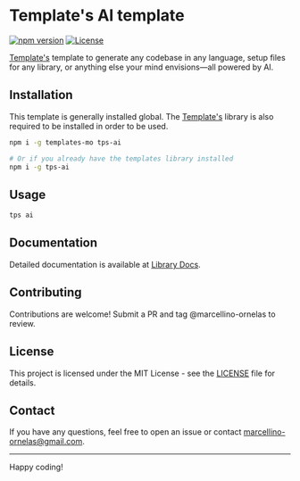 # Template's AI template

[![npm version](https://badge.fury.io/js/tps-ai.svg)](https://badge.fury.io/js/tps-ai)
[![License](https://img.shields.io/badge/license-MIT-blue.svg)](https://github.com/lornelas/tps-ai/blob/main/LICENSE)

[Template's](https://marcellino-ornelas.github.io/templates/) template to generate any codebase in any language, setup files for any library, or anything else your mind envisions—all powered by AI.

## Installation

This template is generally installed global. The [Template's](https://marcellino-ornelas.github.io/templates/) library is also required to be installed in order to be used.

```bash
npm i -g templates-mo tps-ai

# Or if you already have the templates library installed
npm i -g tps-ai
```

## Usage

```bash
tps ai
```

## Documentation

Detailed documentation is available at [Library Docs](https://marcellino-ornelas.github.io/templates/docs/main/templates/ai).

## Contributing

Contributions are welcome! Submit a PR and tag @marcellino-ornelas to review.

<!-- Please read our [contributing guidelines](./CONTRIBUTING.md) first. -->

## License

This project is licensed under the MIT License - see the [LICENSE](./LICENSE) file for details.

## Contact

If you have any questions, feel free to open an issue or contact marcellino-ornelas@gmail.com.

---

Happy coding!
